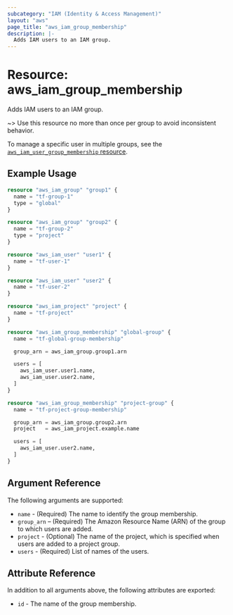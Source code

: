 ```yaml
---
subcategory: "IAM (Identity & Access Management)"
layout: "aws"
page_title: "aws_iam_group_membership"
description: |-
  Adds IAM users to an IAM group.
---
```


# Resource: aws_iam_group_membership

Adds IAM users to an IAM group.

~> Use this resource no more than once per group to avoid inconsistent behavior.

To manage a specific user in multiple groups, see the [`aws_iam_user_group_membership` resource](iam_user_group_membership.html.markdown).

## Example Usage

```terraform
resource "aws_iam_group" "group1" {
  name = "tf-group-1"
  type = "global"
}

resource "aws_iam_group" "group2" {
  name = "tf-group-2"
  type = "project"
}

resource "aws_iam_user" "user1" {
  name = "tf-user-1"
}

resource "aws_iam_user" "user2" {
  name = "tf-user-2"
}

resource "aws_iam_project" "project" {
  name = "tf-project"
}

resource "aws_iam_group_membership" "global-group" {
  name = "tf-global-group-membership"

  group_arn = aws_iam_group.group1.arn

  users = [
    aws_iam_user.user1.name,
    aws_iam_user.user2.name,
  ]
}

resource "aws_iam_group_membership" "project-group" {
  name = "tf-project-group-membership"

  group_arn = aws_iam_group.group2.arn
  project   = aws_iam_project.example.name

  users = [
    aws_iam_user.user2.name,
  ]
}
```

## Argument Reference

The following arguments are supported:

* `name` - (Required) The name to identify the group membership.
* `group_arn` – (Required) The Amazon Resource Name (ARN) of the group to which users are added.
* `project` - (Optional) The name of the project, which is specified when users are added to a project group.
* `users` - (Required) List of names of the users.

## Attribute Reference

In addition to all arguments above, the following attributes are exported:

* `id` - The name of the group membership.
